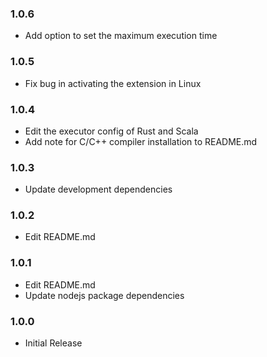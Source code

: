 ### 1.0.6
* Add option to set the maximum execution time

### 1.0.5
* Fix bug in activating the extension in Linux

### 1.0.4
* Edit the executor config of Rust and Scala
* Add note for C/C++ compiler installation to README.md

### 1.0.3
* Update development dependencies

### 1.0.2
* Edit README.md

### 1.0.1
* Edit README.md
* Update nodejs package dependencies

### 1.0.0
* Initial Release